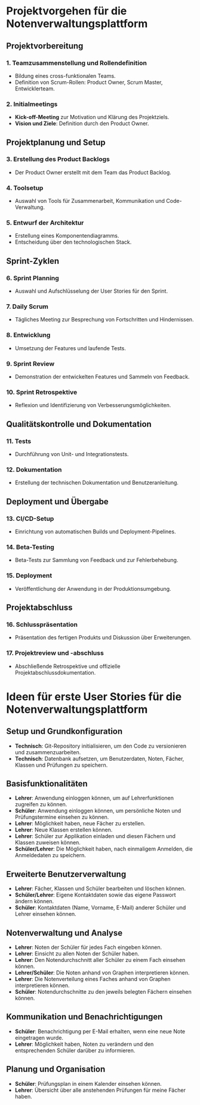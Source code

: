 
# Projektvorgehen für die Notenverwaltungsplattform

## Projektvorbereitung

### 1. **Teamzusammenstellung und Rollendefinition**
- Bildung eines cross-funktionalen Teams.
- Definition von Scrum-Rollen: Product Owner, Scrum Master, Entwicklerteam.

### 2. **Initialmeetings**
- **Kick-off-Meeting** zur Motivation und Klärung des Projektziels.
- **Vision und Ziele**: Definition durch den Product Owner.

## Projektplanung und Setup

### 3. **Erstellung des Product Backlogs**
- Der Product Owner erstellt mit dem Team das Product Backlog.

### 4. **Toolsetup**
- Auswahl von Tools für Zusammenarbeit, Kommunikation und Code-Verwaltung.

### 5. **Entwurf der Architektur**
- Erstellung eines Komponentendiagramms.
- Entscheidung über den technologischen Stack.

## Sprint-Zyklen

### 6. **Sprint Planning**
- Auswahl und Aufschlüsselung der User Stories für den Sprint.

### 7. **Daily Scrum**
- Tägliches Meeting zur Besprechung von Fortschritten und Hindernissen.

### 8. **Entwicklung**
- Umsetzung der Features und laufende Tests.

### 9. **Sprint Review**
- Demonstration der entwickelten Features und Sammeln von Feedback.

### 10. **Sprint Retrospektive**
- Reflexion und Identifizierung von Verbesserungsmöglichkeiten.

## Qualitätskontrolle und Dokumentation

### 11. **Tests**
- Durchführung von Unit- und Integrationstests.

### 12. **Dokumentation**
- Erstellung der technischen Dokumentation und Benutzeranleitung.

## Deployment und Übergabe

### 13. **CI/CD-Setup**
- Einrichtung von automatischen Builds und Deployment-Pipelines.

### 14. **Beta-Testing**
- Beta-Tests zur Sammlung von Feedback und zur Fehlerbehebung.

### 15. **Deployment**
- Veröffentlichung der Anwendung in der Produktionsumgebung.

## Projektabschluss

### 16. **Schlusspräsentation**
- Präsentation des fertigen Produkts und Diskussion über Erweiterungen.

### 17. **Projektreview und -abschluss**
- Abschließende Retrospektive und offizielle Projektabschlussdokumentation.


# Ideen für erste User Stories für die Notenverwaltungsplattform

## Setup und Grundkonfiguration

- **Technisch**: Git-Repository initialisieren, um den Code zu versionieren und zusammenzuarbeiten.
- **Technisch**: Datenbank aufsetzen, um Benutzerdaten, Noten, Fächer, Klassen und Prüfungen zu speichern.

## Basisfunktionalitäten

- **Lehrer**: Anwendung einloggen können, um auf Lehrerfunktionen zugreifen zu können.
- **Schüler**: Anwendung einloggen können, um persönliche Noten und Prüfungstermine einsehen zu können.
- **Lehrer**: Möglichkeit haben, neue Fächer zu erstellen.
- **Lehrer**: Neue Klassen erstellen können.
- **Lehrer**: Schüler zur Applikation einladen und diesen Fächern und Klassen zuweisen können.
- **Schüler/Lehrer**: Die Möglichkeit haben, nach einmaligem Anmelden, die Anmeldedaten zu speichern.

## Erweiterte Benutzerverwaltung

- **Lehrer**: Fächer, Klassen und Schüler bearbeiten und löschen können.
- **Schüler/Lehrer**: Eigene Kontaktdaten sowie das eigene Passwort ändern können.
- **Schüler**: Kontaktdaten (Name, Vorname, E-Mail) anderer Schüler und Lehrer einsehen können.

## Notenverwaltung und Analyse

- **Lehrer**: Noten der Schüler für jedes Fach eingeben können.
- **Lehrer**: Einsicht zu allen Noten der Schüler haben.
- **Lehrer**: Den Notendurchschnitt aller Schüler zu einem Fach einsehen können.
- **Lehrer/Schüler**: Die Noten anhand von Graphen interpretieren können.
- **Lehrer**: Die Notenverteilung eines Faches anhand von Graphen interpretieren können.
- **Schüler**: Notendurchschnitte zu den jeweils belegten Fächern einsehen können.

## Kommunikation und Benachrichtigungen

- **Schüler**: Benachrichtigung per E-Mail erhalten, wenn eine neue Note eingetragen wurde.
- **Lehrer**: Möglichkeit haben, Noten zu verändern und den entsprechenden Schüler darüber zu informieren.

## Planung und Organisation

- **Schüler**: Prüfungsplan in einem Kalender einsehen können.
- **Lehrer**: Übersicht über alle anstehenden Prüfungen für meine Fächer haben.